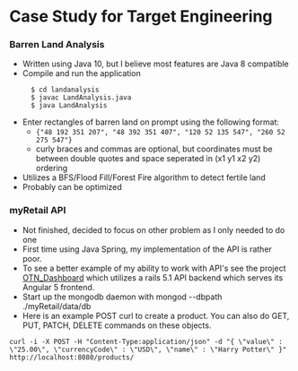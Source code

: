 # Case Study for Target Engineering

### Barren Land Analysis
- Written using Java 10, but I believe most features are Java 8 compatible
- Compile and run the application
  ```
    $ cd landanalysis
    $ javac LandAnalysis.java
    $ java LandAnalysis
  ```
- Enter rectangles of barren land on prompt using the following format:
  * `{"48 192 351 207", "48 392 351 407", "120 52 135 547", "260 52 275
    547"}`
  * curly braces and commas are optional, but coordinates must be between double
    quotes and space seperated in (x1 y1 x2 y2) ordering
- Utilizes a BFS/Flood Fill/Forest Fire algorithm to detect fertile land
- Probably can be optimized

### myRetail API
- Not finished, decided to focus on other problem as I only
 needed to do one
- First time using Java Spring, my implementation of the API is rather poor.
- To see a better example of my ability to work with API's see the project
  [OTN_Dashboard](https://github.com/JeremyDwayne/OTN_Dashboard) which
  utilizes a rails 5.1 API backend which serves its Angular 5 frontend.
- Start up the mongodb daemon with mongod --dbpath ./myRetail/data/db
- Here is an example POST curl to create a product. You can also do GET, PUT,
  PATCH, DELETE commands on these objects.
```
curl -i -X POST -H "Content-Type:application/json" -d "{ \"value\" : \"25.00\", \"currencyCode\" : \"USD\", \"name\" : \"Harry Potter\" }" http://localhost:8080/products/
```

